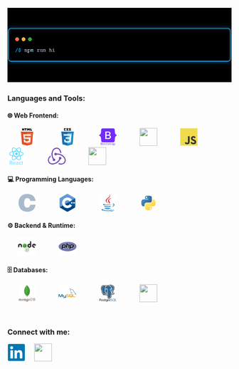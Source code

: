 ![Terminal Animation](./terminal.gif)

<h3 align="left">Languages and Tools:</h3>

<h4>🌐 Web Frontend:</h4>
<p align="left">
  <a href="https://www.w3.org/html/" target="_blank" rel="noreferrer" style="text-decoration: none;">
    <img src="https://raw.githubusercontent.com/devicons/devicon/master/icons/html5/html5-original-wordmark.svg" width="40" height="40"/>
  </a>&nbsp;&nbsp;&nbsp;
  <a href="https://www.w3schools.com/css/" target="_blank" rel="noreferrer" style="text-decoration: none;">
    <img src="https://raw.githubusercontent.com/devicons/devicon/master/icons/css3/css3-original-wordmark.svg" width="40" height="40"/>
  </a>&nbsp;&nbsp;&nbsp;
  <a href="https://getbootstrap.com" target="_blank" rel="noreferrer" style="text-decoration: none;">
    <img src="https://raw.githubusercontent.com/devicons/devicon/master/icons/bootstrap/bootstrap-plain-wordmark.svg" width="40" height="40"/>
  </a>&nbsp;&nbsp;&nbsp;
  <a href="https://tailwindcss.com/" target="_blank" rel="noreferrer" style="text-decoration: none;">
    <img src="https://www.vectorlogo.zone/logos/tailwindcss/tailwindcss-icon.svg" width="40" height="40"/>
  </a>&nbsp;&nbsp;&nbsp;
  <a href="https://developer.mozilla.org/en-US/docs/Web/JavaScript" target="_blank" rel="noreferrer" style="text-decoration: none;">
    <img src="https://raw.githubusercontent.com/devicons/devicon/master/icons/javascript/javascript-original.svg" width="40" height="40"/>
  </a>&nbsp;&nbsp;&nbsp;
  <a href="https://reactjs.org/" target="_blank" rel="noreferrer" style="text-decoration: none;">
    <img src="https://raw.githubusercontent.com/devicons/devicon/master/icons/react/react-original-wordmark.svg" width="40" height="40"/>
  </a>&nbsp;&nbsp;&nbsp;
  <a href="https://redux.js.org" target="_blank" rel="noreferrer" style="text-decoration: none;">
    <img src="https://raw.githubusercontent.com/devicons/devicon/master/icons/redux/redux-original.svg" width="40" height="40"/>
  </a>&nbsp;&nbsp;&nbsp;
  <a href="https://nextjs.org/" target="_blank" rel="noreferrer" style="text-decoration: none;">
    <img src="https://cdn.worldvectorlogo.com/logos/nextjs-2.svg" width="40" height="40"/>
  </a>
</p>

<h4>💻 Programming Languages:</h4>
<p align="left">
  <a href="https://www.cprogramming.com/" target="_blank" rel="noreferrer" style="text-decoration: none;">
    <img src="https://raw.githubusercontent.com/devicons/devicon/master/icons/c/c-original.svg" width="40" height="40"/>
  </a>&nbsp;&nbsp;&nbsp;
  <a href="https://www.w3schools.com/cpp/" target="_blank" rel="noreferrer" style="text-decoration: none;">
    <img src="https://raw.githubusercontent.com/devicons/devicon/master/icons/cplusplus/cplusplus-original.svg" width="40" height="40"/>
  </a>&nbsp;&nbsp;&nbsp;
  <a href="https://www.java.com" target="_blank" rel="noreferrer" style="text-decoration: none;">
    <img src="https://raw.githubusercontent.com/devicons/devicon/master/icons/java/java-original.svg" width="40" height="40"/>
  </a>&nbsp;&nbsp;&nbsp;
  <a href="https://www.python.org" target="_blank" rel="noreferrer" style="text-decoration: none;">
    <img src="https://raw.githubusercontent.com/devicons/devicon/master/icons/python/python-original.svg" width="40" height="40"/>
  </a>
</p>

<h4>⚙️ Backend & Runtime:</h4>
<p align="left">
  <a href="https://nodejs.org" target="_blank" rel="noreferrer" style="text-decoration: none;">
    <img src="https://raw.githubusercontent.com/devicons/devicon/master/icons/nodejs/nodejs-original-wordmark.svg" width="40" height="40"/>
  </a>&nbsp;&nbsp;&nbsp;
  <a href="https://www.php.net" target="_blank" rel="noreferrer" style="text-decoration: none;">
    <img src="https://raw.githubusercontent.com/devicons/devicon/master/icons/php/php-original.svg" width="40" height="40"/>
  </a>
</p>

<h4>🗄️ Databases:</h4>
<p align="left">
  <a href="https://www.mongodb.com/" target="_blank" rel="noreferrer" style="text-decoration: none;">
    <img src="https://raw.githubusercontent.com/devicons/devicon/master/icons/mongodb/mongodb-original-wordmark.svg" width="40" height="40"/>
  </a>&nbsp;&nbsp;&nbsp;
  <a href="https://www.mysql.com/" target="_blank" rel="noreferrer" style="text-decoration: none;">
    <img src="https://raw.githubusercontent.com/devicons/devicon/master/icons/mysql/mysql-original-wordmark.svg" width="40" height="40"/>
  </a>&nbsp;&nbsp;&nbsp;
  <a href="https://www.postgresql.org" target="_blank" rel="noreferrer" style="text-decoration: none;">
    <img src="https://raw.githubusercontent.com/devicons/devicon/master/icons/postgresql/postgresql-original-wordmark.svg" width="40" height="40"/>
  </a>&nbsp;&nbsp;&nbsp;
  <a href="https://firebase.google.com/" target="_blank" rel="noreferrer" style="text-decoration: none;">
    <img src="https://www.vectorlogo.zone/logos/firebase/firebase-icon.svg" width="40" height="40"/>
  </a>
</p>

<br>

<h3 align="left">Connect with me:</h3>
<p align="left">
  <a href="https://www.linkedin.com/in/ronak-vaghela-066858359/" target="_blank" rel="noreferrer" style="text-decoration: none;">
    <img src="https://raw.githubusercontent.com/devicons/devicon/master/icons/linkedin/linkedin-original.svg" width="40" height="40"/>
  </a>&nbsp;&nbsp;&nbsp;
  <a href="mailto:vaghelaronak1134@gmail.com" style="text-decoration: none;">
    <img src="https://www.vectorlogo.zone/logos/gmail/gmail-icon.svg" width="40" height="40"/>
  </a>
</p>

